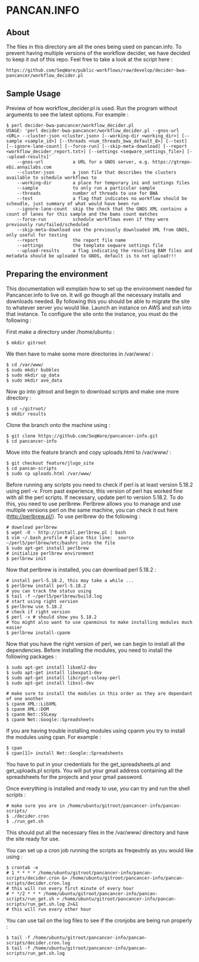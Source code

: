 # PANCAN.INFO

## About
The files in this directory are all the ones being used on pancan.info. To prevent having multiple versions of the workflow decider, we have decided to keep it out of this repo. Feel free to take a look at the script here :
    
    https://github.com/SeqWare/public-workflows/raw/develop/decider-bwa-pancancer/workflow_decider.pl


## Sample Usage
Preview of how workflow_decider.pl is used.
Run the program without arguments to see the latest options. For example :

    $ perl decider-bwa-pancancer/workflow_decider.pl
    USAGE: 'perl decider-bwa-pancancer/workflow_decider.pl --gnos-url <URL> --cluster-json <cluster.json> [--working-dir <working_dir>] [--sample <sample_id>] [--threads <num_threads_bwa_default_8>] [--test] [--ignore-lane-count] [--force-run] [--skip-meta-download] [--report <workflow_decider_report.txt>] [--settings <seqware_settings_file>] [--upload-results]'
    	--gnos-url           a URL for a GNOS server, e.g. https://gtrepo-ebi.annailabs.com
    	--cluster-json       a json file that describes the clusters available to schedule workflows to
    	--working-dir        a place for temporary ini and settings files
    	--sample             to only run a particular sample
    	--threads            number of threads to use for BWA
    	--test               a flag that indicates no workflow should be scheudle, just summary of what would have been run
    	--ignore-lane-count  skip the check that the GNOS XML contains a count of lanes for this sample and the bams count matches
    	--force-run          schedule workflows even if they were previously run/failed/scheduled
    	--skip-meta-download use the previously downloaded XML from GNOS, only useful for testing
    	--report             the report file name
    	--settings           the template seqware settings file
    	--upload-results     a flag indicating the resulting BAM files and metadata should be uploaded to GNOS, default is to not upload!!!

## Preparing the environment
This documentation will exmplain how to set up the environment needed for Pancancer.info to live on. It will go though all the necessary installs and downloads needed. By following this you should be able to migrate the site to whatever server you would like. Launch an instance on AWS and ssh into that instance. To configure the site onto the instance, you must do the following :

First make a directory under /home/ubuntu :
 
    $ mkdir gitroot

We then have to make some more directories in /var/www/ :

    $ cd /var/www/
    $ sudo mkdir bubbles
    $ sudo mkdir up_data
    $ sudo mkdir ave_data

Now go into gitroot and begin to download scripts and make one more directory :

    $ cd ~/gitroot/
    $ mkdir results

Clone the branch onto the machine using :

    $ git clone https://github.com/SeqWare/pancancer-info.git
    $ cd pancancer-info

Move into the feature branch and copy uploads.html to /var/www/ :

    $ git checkout feature/jlugo_site
    $ cd pancan-scripts
    $ sudo cp uploads.html /var/www/

Before running any scripts you need to check if perl is at least version 5.18.2 using perl -v. From past experience, this version of perl has worked fine with all the perl scripts. If necessary, update perl to version 5.18.2. To do this, you need to use perlbrew. Perlbrew allows you to manage and use multiple versions perl on the same machine, you can check it out here (http://perlbrew.pl/). To use perlbrew do the following :

    # download perlbrew
    $ wget -O - http://install.perlbrew.pl | bash
    $ vim ~/.bash_profile # place this line:  source ~/perl5/perlbrew/etc/bashrc into the file
    $ sudo apt-get install perlbrew
    # initialize perlbrew environment
    $ perlbrew init

Now that perlbrew is installed, you can download perl 5.18.2 :

    # install perl-5.18.2, this may take a while ...
    $ perlbrew install perl-5.18.2
    # you can track the status using
    $ tail -f ~/perl5/perlbrew/build.log
    # start using right version 
    $ perlbrew use 5.18.2
    # check if right version 
    $ perl -v # should show you 5.18.2
    # You might also want to use cpanminus to make installing modules much easier
    $ perlbrew install-cpanm

Now that you have the right version of perl, we can begin to install all the dependencies. Before installing the modules, you need to install the following packages :

    $ sudo apt-get install libxml2-dev
    $ sudo apt-get install libexpat1-dev
    $ sudo apt-get install libcrypt-ssleay-perl
    $ sudo apt-get install libssl-dev
    
    # make sure to install the modules in this order as they are dependant of one another
    $ cpanm XML::LibXML
    $ cpanm XML::DOM
    $ cpanm Net::SSLeay
    $ cpanm Net::Google::Spreadsheets

If you are having trouble installing modules using cpanm you try to install the modules using cpan. For example :
    
    $ cpan
    $ cpan[1]> install Net::Google::Spreadsheets

You have to put in your credentials for the get_spreadsheets.pl and get_uploads.pl scripts. You will put your gmail address containing all the spreadsheets for the projects and your gmail password.

Once everything is installed and ready to use, you can try and run the shell scripts :

    # make sure you are in /home/ubuntu/gitroot/pancancer-info/pancan-scripts/
    $ ./decider.cron
    $ ./run_get.sh

This should put all the necessary files in the /var/www/ directory and have the site ready for use.

You can set up a cron job running the scripts as freqeutnly as you would like using :

    $ crontab -e
    # 1 * * * * /home/ubuntu/gitroot/pancancer-info/pancan-scripts/decider.cron &> /home/ubuntu/gitroot/pancancer-info/pancan-scripts/decider.cron.log
    # this will run every first minute of every hour
    # * */2 * * * /home/ubuntu/gitroot/pancancer-info/pancan-scripts/run_get.sh > /home/ubuntu/gitroot/pancancer-info/pancan-scripts/run_get.sh.log 2>&1
    # this will run every other hour
    
You can use tail on the log files to see if the cronjobs are being run properly :

    $ tail -f /home/ubuntu/gitroot/pancancer-info/pancan-scripts/decider.cron.log
    $ tail -f /home/ubuntu/gitroot/pancancer-info/pancan-scripts/run_get.sh.log
